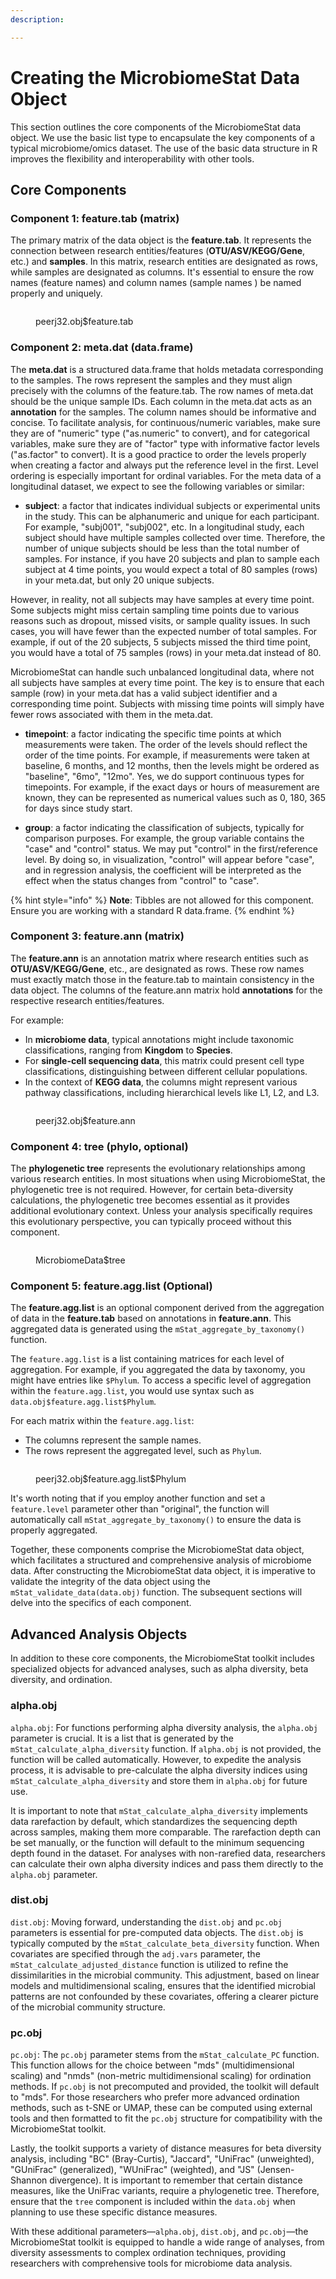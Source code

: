 ```yaml
---
description: 

---
```


# Creating the MicrobiomeStat Data Object

This section outlines the core components of the MicrobiomeStat data object. We use the basic list type to encapsulate the key components of a typical microbiome/omics dataset.  The use of the basic data structure in R improves the flexibility and interoperability with other tools.

## Core Components

### Component 1: feature.tab (matrix)

The primary matrix of the data object is the **feature.tab**. It represents the connection between research entities/features (**OTU/ASV/KEGG/Gene**, etc.) and **samples**. In this matrix, research entities are designated as rows, while samples are designated as columns. It's essential to ensure the row names (feature names) and column names (sample names ) be named properly and uniquely.

<figure><img src="../../.gitbook/assets/Screenshot 2023-10-11 at 10.35.59.png" alt=""><figcaption><p>peerj32.obj$feature.tab</p></figcaption></figure>

### Component 2: meta.dat (data.frame)

The **meta.dat** is a structured data.frame that holds metadata corresponding to the samples. The rows represent the samples and they must align precisely with the columns of the feature.tab. The row names of meta.dat should be the unique sample IDs. Each column in the meta.dat acts as an **annotation** for the samples. The column names should be informative and concise. To facilitate analysis, for continuous/numeric variables,  make sure they are of "numeric" type ("as.numeric" to convert), and for categorical variables, make sure they are of "factor" type with informative factor levels ("as.factor" to convert). It is a good practice to order the levels properly when creating a factor and always put the reference level in the first.  Level ordering is especially important for ordinal variables. For the meta data of a longitudinal dataset, we expect to see the following variables or similar:

* **subject**: a factor that indicates individual subjects or experimental units in the study. This can be alphanumeric and unique for each participant. For example, "subj001", "subj002", etc. In a longitudinal study, each subject should have multiple samples collected over time. Therefore, the number of unique subjects should be less than the total number of samples. For instance, if you have 20 subjects and plan to sample each subject at 4 time points, you would expect a total of 80 samples (rows) in your meta.dat, but only 20 unique subjects. 

However, in reality, not all subjects may have samples at every time point. Some subjects might miss certain sampling time points due to various reasons such as dropout, missed visits, or sample quality issues. In such cases, you will have fewer than the expected number of total samples. For example, if out of the 20 subjects, 5 subjects missed the third time point, you would have a total of 75 samples (rows) in your meta.dat instead of 80.

MicrobiomeStat can handle such unbalanced longitudinal data, where not all subjects have samples at every time point. The key is to ensure that each sample (row) in your meta.dat has a valid subject identifier and a corresponding time point. Subjects with missing time points will simply have fewer rows associated with them in the meta.dat.

* **timepoint**: a factor indicating the specific time points at which measurements were taken. The order of the levels should reflect the order of the time points. For example, if measurements were taken at baseline, 6 months, and 12 months, then the levels might be ordered as "baseline", "6mo", "12mo". Yes, we do support continuous types for timepoints. For example, if the exact days or hours of measurement are known, they can be represented as numerical values such as 0, 180, 365 for days since study start.

* **group**: a factor indicating the classification of subjects, typically for comparison purposes. For example, the group variable contains the "case" and "control" status. We may put "control" in the first/reference level. By doing so, in visualization, "control" will appear before "case", and in regression analysis, the coefficient will be interpreted as the effect when the status changes from "control" to "case".

{% hint style="info" %}
**Note**: Tibbles are not allowed for this component. Ensure you are working with a standard R data.frame.
{% endhint %}

### Component 3: feature.ann (matrix)

The **feature.ann** is an annotation matrix where research entities such as **OTU/ASV/KEGG/Gene**, etc., are designated as rows. These row names must exactly match those in the feature.tab to maintain consistency in the data object. The columns of the feature.ann matrix hold **annotations** for the respective research entities/features.

For example:

* In **microbiome data**, typical annotations might include taxonomic classifications, ranging from **Kingdom** to **Species**.
* For **single-cell sequencing data**, this matrix could present cell type classifications, distinguishing between different cellular populations.
* In the context of **KEGG data**, the columns might represent various pathway classifications, including hierarchical levels like L1, L2, and L3.

<figure><img src="../../.gitbook/assets/Screenshot 2023-10-11 at 10.38.05.png" alt=""><figcaption><p>peerj32.obj$feature.ann</p></figcaption></figure>

### Component 4: tree (phylo, optional)

The **phylogenetic tree** represents the evolutionary relationships among various research entities. In most situations when using MicrobiomeStat, the phylogenetic tree is not required. However, for certain beta-diversity calculations, the phylogenetic tree becomes essential as it provides additional evolutionary context. Unless your analysis specifically requires this evolutionary perspective, you can typically proceed without this component.

<figure><img src="../../.gitbook/assets/Screenshot 2023-10-11 at 10.42.09.png" alt=""><figcaption><p>MicrobiomeData$tree</p></figcaption></figure>

### Component 5: feature.agg.list (Optional)

The **feature.agg.list** is an optional component derived from the aggregation of data in the **feature.tab** based on annotations in **feature.ann**. This aggregated data is generated using the `mStat_aggregate_by_taxonomy()` function.

The `feature.agg.list` is a list containing matrices for each level of aggregation. For example, if you aggregated the data by taxonomy, you might have entries like `$Phylum`. To access a specific level of aggregation within the `feature.agg.list`, you would use syntax such as `data.obj$feature.agg.list$Phylum`.

For each matrix within the `feature.agg.list`:

* The columns represent the sample names.
* The rows represent the aggregated level, such as `Phylum`.

<figure><img src="../../.gitbook/assets/Screenshot 2023-10-11 at 10.44.02.png" alt=""><figcaption><p>peerj32.obj$feature.agg.list$Phylum</p></figcaption></figure>

It's worth noting that if you employ another function and set a `feature.level` parameter other than "original", the function will automatically call `mStat_aggregate_by_taxonomy()` to ensure the data is properly aggregated.

Together, these components comprise the MicrobiomeStat data object, which facilitates a structured and comprehensive analysis of microbiome data. After constructing the MicrobiomeStat data object, it is imperative to validate the integrity of the data object using the `mStat_validate_data(data.obj)` function. The subsequent sections will delve into the specifics of each component.

## Advanced Analysis Objects

In addition to these core components, the MicrobiomeStat toolkit includes specialized objects for advanced analyses, such as alpha diversity, beta diversity, and ordination.

### alpha.obj

`alpha.obj`: For functions performing alpha diversity analysis, the `alpha.obj` parameter is crucial. It is a list that is generated by the `mStat_calculate_alpha_diversity` function. If `alpha.obj` is not provided, the function will be called automatically. However, to expedite the analysis process, it is advisable to pre-calculate the alpha diversity indices using `mStat_calculate_alpha_diversity` and store them in `alpha.obj` for future use.

It is important to note that `mStat_calculate_alpha_diversity` implements data rarefaction by default, which standardizes the sequencing depth across samples, making them more comparable. The rarefaction depth can be set manually, or the function will default to the minimum sequencing depth found in the dataset. For analyses with non-rarefied data, researchers can calculate their own alpha diversity indices and pass them directly to the `alpha.obj` parameter.

### dist.obj

`dist.obj`: Moving forward, understanding the `dist.obj` and `pc.obj` parameters is essential for pre-computed data objects. The `dist.obj` is typically computed by the `mStat_calculate_beta_diversity` function. When covariates are specified through the `adj.vars` parameter, the `mStat_calculate_adjusted_distance` function is utilized to refine the dissimilarities in the microbial community. This adjustment, based on linear models and multidimensional scaling, ensures that the identified microbial patterns are not confounded by these covariates, offering a clearer picture of the microbial community structure.

### pc.obj

`pc.obj`: The `pc.obj` parameter stems from the `mStat_calculate_PC` function. This function allows for the choice between "mds" (multidimensional scaling) and "nmds" (non-metric multidimensional scaling) for ordination methods. If `pc.obj` is not precomputed and provided, the toolkit will default to "mds". For those researchers who prefer more advanced ordination methods, such as t-SNE or UMAP, these can be computed using external tools and then formatted to fit the `pc.obj` structure for compatibility with the MicrobiomeStat toolkit.

Lastly, the toolkit supports a variety of distance measures for beta diversity analysis, including "BC" (Bray-Curtis), "Jaccard", "UniFrac" (unweighted), "GUniFrac" (generalized), "WUniFrac" (weighted), and "JS" (Jensen-Shannon divergence). It is important to remember that certain distance measures, like the UniFrac variants, require a phylogenetic tree. Therefore, ensure that the `tree` component is included within the `data.obj` when planning to use these specific distance measures.

With these additional parameters—`alpha.obj`, `dist.obj`, and `pc.obj`—the MicrobiomeStat toolkit is equipped to handle a wide range of analyses, from diversity assessments to complex ordination techniques, providing researchers with comprehensive tools for microbiome data analysis.